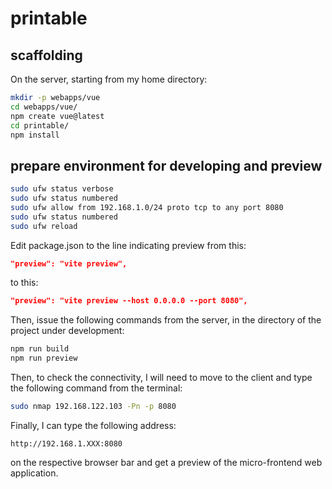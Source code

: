 # printable

## scaffolding

On the server, starting from my home directory:

```bash
mkdir -p webapps/vue
cd webapps/vue/
npm create vue@latest
cd printable/
npm install
```

## prepare environment for developing and preview

```bash
sudo ufw status verbose
sudo ufw status numbered
sudo ufw allow from 192.168.1.0/24 proto tcp to any port 8080
sudo ufw status numbered
sudo ufw reload
```

Edit package.json to the line indicating preview from this:

```json
"preview": "vite preview",
```

to this:

```json
"preview": "vite preview --host 0.0.0.0 --port 8080",
```

Then, issue the following commands from the server, in the directory of the project under development:

```bash
npm run build
npm run preview
```

Then, to check the connectivity, I will need to move to the client and type the following command from the terminal:

```bash
sudo nmap 192.168.122.103 -Pn -p 8080
```

Finally, I can type the following address:

```text
http://192.168.1.XXX:8080
```

on the respective browser bar and get a preview of the micro-frontend web application.
